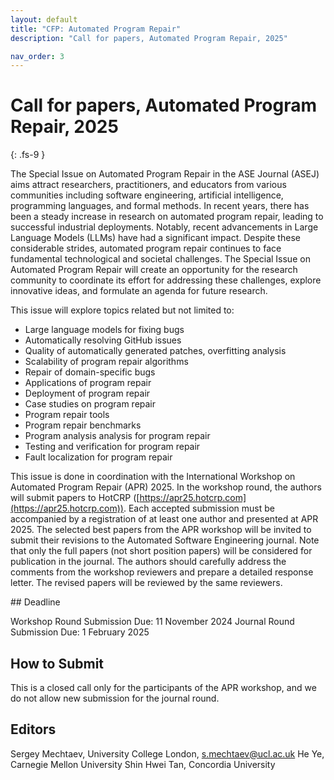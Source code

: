 ```yaml
---
layout: default
title: "CFP: Automated Program Repair"
description: "Call for papers, Automated Program Repair, 2025"

nav_order: 3
---
```


# Call for papers, Automated Program Repair, 2025
{: .fs-9 }

The Special Issue on Automated Program Repair in the ASE Journal (ASEJ) aims attract researchers, practitioners, and educators from various communities including software engineering, artificial intelligence, programming languages, and formal methods. In recent years, there has been a steady increase in research on automated program repair, leading to successful industrial deployments. Notably, recent advancements in Large Language Models (LLMs) have had a significant impact. Despite these considerable strides, automated program repair continues to face fundamental technological and societal challenges. The Special Issue on Automated Program Repair will create an opportunity for the research community to coordinate its effort for addressing these challenges, explore innovative ideas, and formulate an agenda for future research.

This issue will explore topics related but not limited to:

- Large language models for fixing bugs
- Automatically resolving GitHub issues
- Quality of automatically generated patches, overfitting analysis
- Scalability of program repair algorithms
- Repair of domain-specific bugs
- Applications of program repair
- Deployment of program repair
- Case studies on program repair
- Program repair tools
- Program repair benchmarks
- Program analysis analysis for program repair
- Testing and verification for program repair
- Fault localization for program repair

This issue is done in coordination with the International Workshop on Automated Program Repair (APR) 2025. In the workshop round, the authors will submit papers to HotCRP ([https://apr25.hotcrp.com](https://apr25.hotcrp.com)). Each accepted submission must be accompanied by a registration of at least one author and presented at APR 2025. The selected best papers from the APR workshop will be invited to submit their revisions to the Automated Software Engineering journal. Note that only the full papers (not short position papers) will be considered for publication in the journal. The authors should carefully address the comments from the workshop reviewers and prepare a detailed response letter. The revised papers will be reviewed by the same reviewers. 

## Deadline

Workshop Round Submission Due: 11 November 2024
Journal Round Submission Due:  1 February 2025

## How to Submit

This is a closed call only for the participants of the APR workshop, and we do not allow new submission for the journal round.

## Editors

Sergey Mechtaev, University College London, s.mechtaev@ucl.ac.uk
He Ye, Carnegie Mellon University
Shin Hwei Tan, Concordia University

